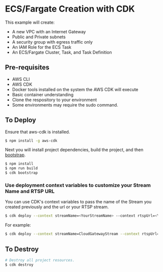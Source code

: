 # ECS/Fargate Creation with CDK

This example will create:

- A new VPC with an Internet Gateway
- Public and Private subnets
- A security group with egress traffic only
- An IAM Role for the ECS Task
- An ECS/Fargate Cluster, Task, and Task Definition

## Pre-requisites
- AWS CLI
- AWS CDK
- Docker tools installed on the system the AWS CDK will execute
- Basic container understanding
- Clone the respository to your environment
- Some environments may require the sudo command.

## To Deploy

Ensure that aws-cdk is installed.

```bash
$ npm install -g aws-cdk
```

Next you will install project dependencies, build the project, and then [bootstrap](https://docs.aws.amazon.com/cdk/latest/guide/bootstrapping.html).

```bash
$ npm install
$ npm run build
$ cdk bootstrap
```
### Use deployment context variables to customize your Stream Name and RTSP URL

You can use CDK's context variables to pass the name of the Stream you created 
previously and the url or your RTSP stream.

```bash
$ cdk deploy --context streamName=<YourStreamName> --context rtspUrl=<YourRtspUrl>
```

For example:

```bash
$ cdk deploy --context streamName=CloudGatewayStream --context rtspUrl=rtsp://kvsedge:stream1234@your-ip-cam:554/
```

## To Destroy

```bash
# Destroy all project resources.
$ cdk destroy
```

